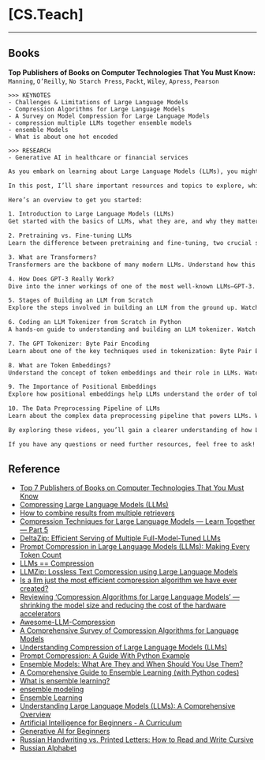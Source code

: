 # [CS.Teach]
---

## Books
**Top Publishers of Books on Computer Technologies That You Must Know:** `Manning`, `O’Reilly`, `No Starch Press`, `Packt`, `Wiley`, `Apress`, `Pearson`


```
>>> KEYNOTES
- Challenges & Limitations of Large Language Models
- Compression Algorithms for Large Language Models
- A Survey on Model Compression for Large Language Models
- compression multiple LLMs together ensemble models
- ensemble Models
- What is about one hot encoded
```

```
>>> RESEARCH
- Generative AI in healthcare or financial services
```

```txt
As you embark on learning about Large Language Models (LLMs), you might feel overwhelmed by the sheer amount of content available online. To ease this journey, I’ve compiled an overview of key topics in LLMs to help you grasp the concept in a structured way. Simply hearing about a new technology might not be enough to fully understand it, but breaking it down into digestible concepts and providing resources can be a great way to deepen your understanding.

In this post, I’ll share important resources and topics to explore, which will help you build a solid foundation in the world of LLMs. If a topic catches your interest, I encourage you to dive deeper into it using the provided links. Each video will guide you through a specific aspect of LLMs, ranging from the basics to more advanced topics.

Here’s an overview to get you started:

1. Introduction to Large Language Models (LLMs)
Get started with the basics of LLMs, what they are, and why they matter. Watch here

2. Pretraining vs. Fine-tuning LLMs
Learn the difference between pretraining and fine-tuning, two crucial steps in the development of LLMs. Watch here

3. What are Transformers?
Transformers are the backbone of many modern LLMs. Understand how this architecture works. Watch here

4. How Does GPT-3 Really Work?
Dive into the inner workings of one of the most well-known LLMs—GPT-3. Watch here

5. Stages of Building an LLM from Scratch
Explore the steps involved in building an LLM from the ground up. Watch here

6. Coding an LLM Tokenizer from Scratch in Python
A hands-on guide to understanding and building an LLM tokenizer. Watch here

7. The GPT Tokenizer: Byte Pair Encoding
Learn about one of the key techniques used in tokenization: Byte Pair Encoding (BPE). Watch here

8. What are Token Embeddings?
Understand the concept of token embeddings and their role in LLMs. Watch here

9. The Importance of Positional Embeddings
Explore how positional embeddings help LLMs understand the order of tokens in sequences. Watch here

10. The Data Preprocessing Pipeline of LLMs
Learn about the complex data preprocessing pipeline that powers LLMs. Watch here

By exploring these videos, you’ll gain a clearer understanding of how LLMs work and the various components that contribute to their success. I encourage you to follow these resources in the order that works best for you and dive deeper into topics that pique your interest.

If you have any questions or need further resources, feel free to ask! Happy learning


```


## Reference
* [Top 7 Publishers of Books on Computer Technologies That You Must Know](https://levelup.gitconnected.com/top-7-publishers-of-books-on-computer-technologies-that-you-must-know-b36d51e29bc1)
* [Compressing Large Language Models (LLMs)](https://towardsdatascience.com/compressing-large-language-models-llms-9f406eea5b5e/)
* [How to combine results from multiple retrievers](https://python.langchain.com/docs/how_to/ensemble_retriever/)
* [Compression Techniques for Large Language Models — Learn Together — Part 5](https://medium.com/@anilguven1055/compression-techniques-for-large-language-models-learn-together-part-5-8c9ae13b0c04)
* [DeltaZip: Efficient Serving of Multiple Full-Model-Tuned LLMs](https://dl.acm.org/doi/pdf/10.1145/3689031.3717468)
* [Prompt Compression in Large Language Models (LLMs): Making Every Token Count](https://medium.com/@sahin.samia/prompt-compression-in-large-language-models-llms-making-every-token-count-078a2d1c7e03)
* [LLMs == Compression](https://www.youtube.com/watch?v=2D2uRvW9A3w)
* [LLMZip: Lossless Text Compression using Large Language Models](https://openreview.net/forum?id=jhCzPwcVbG)
* [Is a llm just the most efficient compression algorithm we have ever created?](https://www.reddit.com/r/LocalLLaMA/comments/1cnpul3/is_a_llm_just_the_most_efficient_compression/)
* [Reviewing ‘Compression Algorithms for Large Language Models’ — shrinking the model size and reducing the cost of the hardware accelerators](https://www.linkedin.com/pulse/reviewing-compression-algorithms-large-language-models-basu-phd-mcyyc/)
* [Awesome-LLM-Compression](https://github.com/HuangOwen/Awesome-LLM-Compression)
* [A Comprehensive Survey of Compression Algorithms for Language Models](https://arxiv.org/pdf/2401.15347)
* [Understanding Compression of Large Language Models (LLMs)](https://medium.com/@sasirekharameshkumar/understanding-compression-of-large-language-models-2ee3b8a350a2)
* [Prompt Compression: A Guide With Python Example](https://www.datacamp.com/tutorial/prompt-compression)
* [Ensemble Models: What Are They and When Should You Use Them?](https://builtin.com/machine-learning/ensemble-model#:~:text=What%20Are%20Ensemble%20Models%3F,of%20building%20a%20single%20estimator.)
* [A Comprehensive Guide to Ensemble Learning (with Python codes)](https://www.analyticsvidhya.com/blog/2018/06/comprehensive-guide-for-ensemble-models/)
* [What is ensemble learning?](https://www.ibm.com/think/topics/ensemble-learning)
* [ensemble modeling](https://www.techtarget.com/searchbusinessanalytics/definition/Ensemble-modeling)
* [Ensemble Learning](https://www.geeksforgeeks.org/a-comprehensive-guide-to-ensemble-learning/)
* [Understanding Large Language Models (LLMs): A Comprehensive Overview](https://www.reddit.com/r/learnmachinelearning/comments/1h1awif/understanding_large_language_models_llms_a/)
* [Artificial Intelligence for Beginners - A Curriculum](https://github.com/microsoft/AI-For-Beginners)
* [Generative AI for Beginners](https://github.com/microsoft/generative-ai-for-beginners)
* [Russian Handwriting vs. Printed Letters: How to Read and Write Cursive](https://www.polyglottistlanguageacademy.com/language-culture-travelling-blog/2025/4/12/russian-handwriting-vs-printed-letters-how-to-read-and-write-cursive)
* [Russian Alphabet](https://www.russianforeveryone.com/RufeA/Lessons/Introduction/Alphabet/Alphabet.htm)
